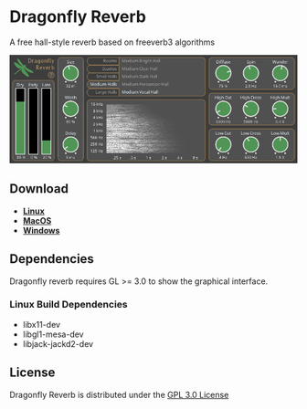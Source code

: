 # Dragonfly Reverb
A free hall-style reverb based on freeverb3 algorithms

![Screenshot](screenshot.png)

## Download

* **[Linux](https://github.com/michaelwillis/dragonfly-reverb/releases/download/1.0.0-rc3/DragonflyReverb-Linux-64bit-v1.0.0-rc3.tgz)**
* **[MacOS](https://github.com/michaelwillis/dragonfly-reverb/releases/download/1.0.0-rc3/DragonflyReverb-MacOS-64bit-v1.0.0-rc3.tgz)**
* **[Windows](https://github.com/michaelwillis/dragonfly-reverb/releases/download/1.0.0-rc3/DragonflyReverb-Windows-64bit-v1.0.0-rc3.tgz)**

## Dependencies

Dragonfly reverb requires GL >= 3.0 to show the graphical interface.

### Linux Build Dependencies

* libx11-dev
* libgl1-mesa-dev
* libjack-jackd2-dev

## License

Dragonfly Reverb is distributed under the [GPL 3.0 License](https://www.gnu.org/licenses/gpl-3.0.en.html)
